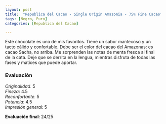 ```yaml
---
layout: post
title:  "Republica del Cacao - Single Origin Amazonia - 75% Fine Cacao"
tags: [Negro, Puro] 
categories: [Republica del Cacao]

---
```


Este chocolate es uno de mis favoritos. Tiene un sabor mantecoso y un tacto cálido y confortable. Debe ser el color del cacao del Amazonas: es cacao Sacha, no arriba. Me sorprenden las notas de menta fresca al final de la cata. Deje que se derrita en la lengua, mientras disfruta de todas las fases y matices que puede aportar.

### Evaluación

_Originalidad_: 5  
_Fineza_: 4.5  
_Reconfortante_: 5  
_Potencia_: 4.5  
_Impresión general_: 5

**Evaluación final**: 24/25
